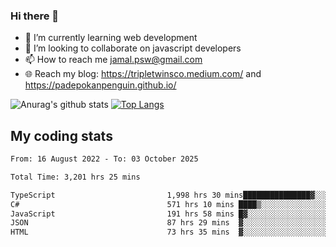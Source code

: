 ### Hi there 👋

<!--
**padepokanpenguin/padepokanpenguin** is a ✨ _special_ ✨ repository because its `README.md` (this file) appears on your GitHub profile.
-->

- 🌱 I’m currently learning  web development
- 👯 I’m looking to collaborate on javascript developers
- 📫 How to reach me jamal.psw@gmail.com
- 🌐 Reach my blog:
   https://tripletwinsco.medium.com/ and
   https://padepokanpenguin.github.io/

![Anurag's github stats](https://github-readme-stats.vercel.app/api?username=padepokanpenguin&count_private=true&disable_animations=false&show_icons=true&theme=default)
[![Top Langs](https://github-readme-stats.vercel.app/api/top-langs/?username=padepokanpenguin&theme=default&layout=compact)](https://github.com/padepokanpenguin)

## My coding stats

<!--START_SECTION:waka-->

```txt
From: 16 August 2022 - To: 03 October 2025

Total Time: 3,201 hrs 25 mins

TypeScript                         1,998 hrs 30 mins███████████████▓░░░░░░░░░   62.43 %
C#                                 571 hrs 10 mins ████▒░░░░░░░░░░░░░░░░░░░░   17.84 %
JavaScript                         191 hrs 58 mins █▓░░░░░░░░░░░░░░░░░░░░░░░   06.00 %
JSON                               87 hrs 29 mins  ▓░░░░░░░░░░░░░░░░░░░░░░░░   02.73 %
HTML                               73 hrs 35 mins  ▓░░░░░░░░░░░░░░░░░░░░░░░░   02.30 %
```

<!--END_SECTION:waka-->



